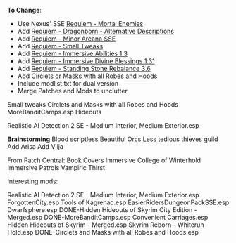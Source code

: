 **To Change**:

- Use Nexus' SSE [Requiem - Mortal Enemies](https://www.nexusmods.com/skyrimspecialedition/mods/27292)
- Add [Requiem - Dragonborn - Alternative Descriptions](https://www.nexusmods.com/skyrimspecialedition/mods/33663)
- Add [Requiem - Minor Arcana SSE](https://www.nexusmods.com/skyrimspecialedition/mods/25843?tab=files)
- Add [Requiem - Small Tweaks](https://www.nexusmods.com/skyrim/mods/92679)
- Add [Requiem - Immersive Abilities 1.3](https://www.nexusmods.com/skyrim/mods/96880)
- Add [Requiem - Immersive Divine Blessings 1.31](https://www.nexusmods.com/skyrim/mods/88988)
- Add [Requiem - Standing Stone Rebalance 3.6](https://www.nexusmods.com/skyrim/mods/88988)
- Add [Circlets or Masks with all Robes and Hoods](https://www.nexusmods.com/skyrimspecialedition/mods/3732)
- Include modlist.txt for dual version
- Merge Patches and Mods to unclutter

Small tweaks
Circlets and Masks with all Robes and Hoods
MoreBanditCamps.esp
Hideouts

Realistic AI Detection 2 SE - Medium Interior, Medium Exterior.esp


**Brainstorming**
Blood scriptless
Beautiful Orcs
Less tedious thieves guild
Add Arisa
Add Vilja

From Patch Central:
Book Covers
Immersive College of Winterhold
Immersive Patrols
Vampiric Thirst

Interesting mods:

Realistic AI Detection 2 SE - Medium Interior, Medium Exterior.esp
ForgottenCity.esp
Tools of Kagrenac.esp
EasierRidersDungeonPackSSE.esp
Dwarfsphere.esp
DONE-Hidden Hideouts of Skyrim City Edition - Merged.esp
DONE-MoreBanditCamps.esp
Convenient Carriages.esp
Hidden Hideouts of Skyrim - Merged.esp
Skyrim Reborn - Whiterun Hold.esp
DONE-Circlets and Masks with all Robes and Hoods.esp